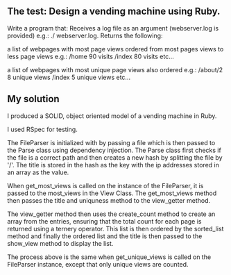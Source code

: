The test:
Design a vending machine using Ruby.
-
Write a program that: Receives a log file as an argument (webserver.log is provided) e.g.: ./<parse> webserver.log. Returns the following:
  
a list of webpages with most page views ordered from most pages views to less page views e.g.:
/home 90 visits /index 80 visits etc... 

a list of webpages with most unique page views also ordered e.g.:
/about/2 8 unique views /index 5 unique views etc...
  

My solution
-
I produced a SOLID, object oriented model of a vending machine in Ruby.

I used RSpec for testing.  

The FileParser is initialized with by passing a file which is then passed to the Parse class using dependency injection. The Parse class first checks if the file is a correct path and then creates a new hash by splitting the file by '/'. The title is stored in the hash as the key with the ip addresses stored in an array as the value. 

When get_most_views is called on the instance of the FileParser, it is passed to the most_views in the View Class. The get_most_views method then passes the title and uniquness method to the view_getter method. 

The view_getter method then uses the create_count method to create an array from the entries, ensuring that the total count for each page is returned using a ternery operator. This list is then ordered by the sorted_list method and finally the ordered list and the title is then passed to the show_view method to display the list. 

The process above is the same when get_unique_views is called on the FileParser instance, except that only unique views are counted. 
